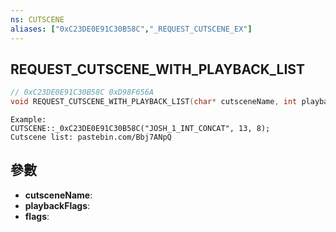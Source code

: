 ```yaml
---
ns: CUTSCENE
aliases: ["0xC23DE0E91C30B58C","_REQUEST_CUTSCENE_EX"]
---
```

## REQUEST_CUTSCENE_WITH_PLAYBACK_LIST

```c
// 0xC23DE0E91C30B58C 0xD98F656A
void REQUEST_CUTSCENE_WITH_PLAYBACK_LIST(char* cutsceneName, int playbackFlags, int flags);
```

```
Example:  
CUTSCENE::_0xC23DE0E91C30B58C("JOSH_1_INT_CONCAT", 13, 8);  
Cutscene list: pastebin.com/Bbj7ANpQ  
```

## 參數
* **cutsceneName**: 
* **playbackFlags**: 
* **flags**: 

